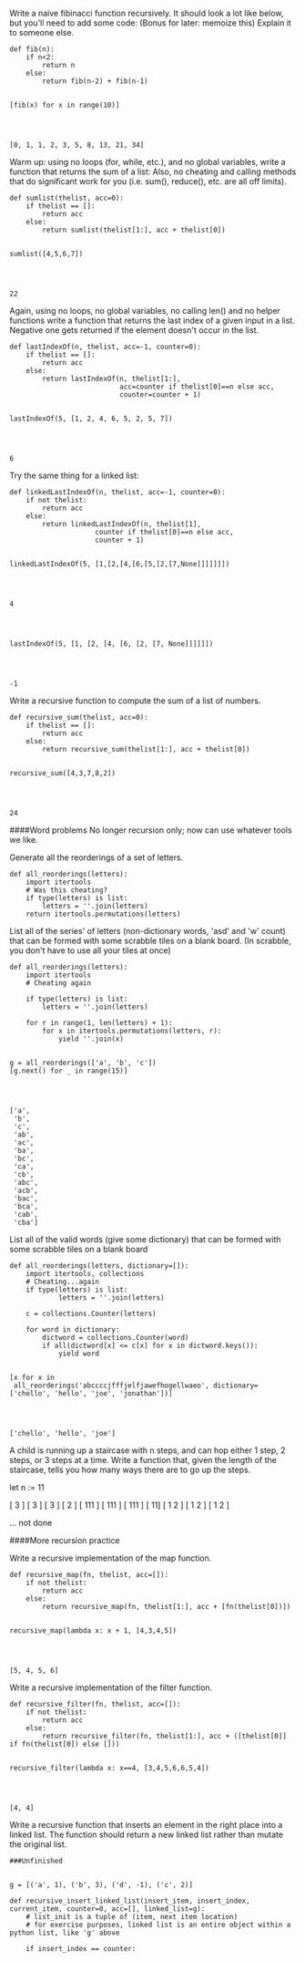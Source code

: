 
Write a naive fibinacci function recursively. It should look a lot like below,
but you'll need to add some code: (Bonus for later: memoize this) Explain it to
someone else.


    def fib(n):
        if n<2:
            return n
        else:
            return fib(n-2) + fib(n-1)


    [fib(x) for x in range(10)]




    [0, 1, 1, 2, 3, 5, 8, 13, 21, 34]



Warm up: using no loops (for, while, etc.), and no global variables, write a
function that returns the sum of a list: Also, no cheating and calling methods
that do significant work for you (i.e. sum(), reduce(), etc. are all off
limits).


    def sumlist(thelist, acc=0):
    	if thelist == []:
    		return acc
    	else:
    		return sumlist(thelist[1:], acc + thelist[0])


    sumlist([4,5,6,7])




    22



Again, using no loops, no global variables, no calling len() and no helper
functions write a function that returns the last index of a given input in a
list. Negative one gets returned if the element doesn't occur in the list.



    def lastIndexOf(n, thelist, acc=-1, counter=0):
        if thelist == []:
            return acc
        else:
            return lastIndexOf(n, thelist[1:],
                               acc=counter if thelist[0]==n else acc,
                               counter=counter + 1)


    lastIndexOf(5, [1, 2, 4, 6, 5, 2, 5, 7])




    6



Try the same thing for a linked list:


    def linkedLastIndexOf(n, thelist, acc=-1, counter=0):
    	if not thelist:
    		return acc
    	else:
    		return linkedLastIndexOf(n, thelist[1],
    					 counter if thelist[0]==n else acc,
    					 counter + 1)


    linkedLastIndexOf(5, [1,[2,[4,[6,[5,[2,[7,None]]]]]]])




    4




    lastIndexOf(5, [1, [2, [4, [6, [2, [7, None]]]]]])




    -1



Write a recursive function to compute the sum of a list of numbers.


    def recursive_sum(thelist, acc=0):
    	if thelist == []:
    		return acc
    	else:
    		return recursive_sum(thelist[1:], acc + thelist[0])


    recursive_sum([4,3,7,8,2])




    24



####Word problems
No longer recursion only; now can use whatever tools we like.

Generate all the reorderings of a set of letters.


    def all_reorderings(letters):
        import itertools
        # Was this cheating?
        if type(letters) is list:
            letters = ''.join(letters)
        return itertools.permutations(letters)

List all of the series' of letters (non-dictionary words, 'asd' and 'w' count)
that can be formed with some scrabble tiles on a blank board. (In scrabble, you
don't have to use all your tiles at once)


    def all_reorderings(letters):
        import itertools
        # Cheating again
        
        if type(letters) is list:
            letters = ''.join(letters)
            
        for r in range(1, len(letters) + 1):
            for x in itertools.permutations(letters, r):
                yield ''.join(x)


    g = all_reorderings(['a', 'b', 'c'])
    [g.next() for _ in range(15)]




    ['a',
     'b',
     'c',
     'ab',
     'ac',
     'ba',
     'bc',
     'ca',
     'cb',
     'abc',
     'acb',
     'bac',
     'bca',
     'cab',
     'cba']



List all of the valid words (give some dictionary) that can be formed with some
scrabble tiles on a blank board


    def all_reorderings(letters, dictionary=[]):
        import itertools, collections
        # Cheating...again
        if type(letters) is list:
                letters = ''.join(letters)
        
        c = collections.Counter(letters)
        
        for word in dictionary:
            dictword = collections.Counter(word)
            if all(dictword[x] <= c[x] for x in dictword.keys()):
                yield word


    [x for x in
     all_reorderings('abccccjfffjelfjawefhogellwaeo', dictionary=['chello', 'hello', 'joe', 'jonathan'])]




    ['chello', 'hello', 'joe']



A child is running up a staircase with n steps, and can hop either 1 step, 2
steps, or 3 steps at a time. Write a function that, given the length of the
staircase, tells you how many ways there are to go up the steps.

let n := 11

[  3  ] [  3  ] [  3  ] [ 2 ]
[ 111 ] [ 111 ] [ 111 ] [ 11]
[ 1 2 ] [ 1 2 ] [ 1 2 ] 

... not done

####More recursion practice

Write a recursive implementation of the map function.


    def recursive_map(fn, thelist, acc=[]):
        if not thelist:
            return acc
        else:
            return recursive_map(fn, thelist[1:], acc + [fn(thelist[0])])


    recursive_map(lambda x: x + 1, [4,3,4,5])




    [5, 4, 5, 6]



Write a recursive implementation of the filter function.


    def recursive_filter(fn, thelist, acc=[]):
        if not thelist:
            return acc
        else:
            return recursive_filter(fn, thelist[1:], acc + ([thelist[0]] if fn(thelist[0]) else []))


    recursive_filter(lambda x: x==4, [3,4,5,6,6,5,4])




    [4, 4]



Write a recursive function that inserts an element in the right place into a
linked list. The function should return a new linked list rather than mutate the
original list.


    ###Unfinished
    
    
    g = [('a', 1), ('b', 3), ('d', -1), ('c', 2)]
    
    def recursive_insert_linked_list(insert_item, insert_index, current_item, counter=0, acc=[], linked_list=g):
        # list_init is a tuple of (item, next item location)
        # for exercise purposes, linked list is an entire object within a python list, like 'g' above
        
        if insert_index == counter:
            
        

